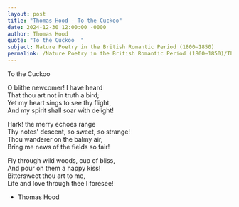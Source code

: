 ```yaml
---
layout: post
title: "Thomas Hood - To the Cuckoo"
date: 2024-12-30 12:00:00 -0000
author: Thomas Hood
quote: "To the Cuckoo  "
subject: Nature Poetry in the British Romantic Period (1800–1850)
permalink: /Nature Poetry in the British Romantic Period (1800–1850)/Thomas Hood/Thomas Hood - To the Cuckoo
---
```


To the Cuckoo  

O blithe newcomer! I have heard  
That thou art not in truth a bird;  
Yet my heart sings to see thy flight,  
And my spirit shall soar with delight!  

Hark! the merry echoes range  
Thy notes' descent, so sweet, so strange!  
Thou wanderer on the balmy air,  
Bring me news of the fields so fair!  

Fly through wild woods, cup of bliss,  
And pour on them a happy kiss!  
Bittersweet thou art to me,  
Life and love through thee I foresee!

- Thomas Hood

